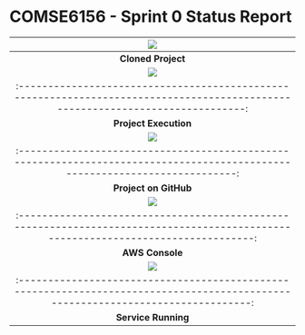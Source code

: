 # COMSE6156 - Sprint 0 Status Report
| <img src="C:\Users\Tyler\Documents\COLUMBIA\Cloud Computing\e6156-microservice-tja2132\Status-Reports\tja2132_clone.png"> |
|:-------------------------------------------------------------------------------------------------------------------------:|
|                                                    __Cloned Project__                                                     | 
| <img src="C:\Users\Tyler\Documents\COLUMBIA\Cloud Computing\e6156-microservice-tja2132\Status-Reports\tja2132_run_local.png"> |
|:-----------------------------------------------------------------------------------------------------------------------------:|
|                                                     __Project Execution__                                                     | 
| <img src="C:\Users\Tyler\Documents\COLUMBIA\Cloud Computing\e6156-microservice-tja2132\Status-Reports\tja2132_github.png"> |
|:--------------------------------------------------------------------------------------------------------------------------:|
|                                                   __Project on GitHub__                                                    |
| <img src="C:\Users\Tyler\Documents\COLUMBIA\Cloud Computing\e6156-microservice-tja2132\Status-Reports\tja2132_aws_instance.png"> |
|:--------------------------------------------------------------------------------------------------------------------------------:|
|                                                         __AWS Console__                                                          | 
| <img src="C:\Users\Tyler\Documents\COLUMBIA\Cloud Computing\e6156-microservice-tja2132\Status-Reports\tja2132_aws_running.png"> |
|:-------------------------------------------------------------------------------------------------------------------------------:|
|                                                       __Service Running__                                                       |